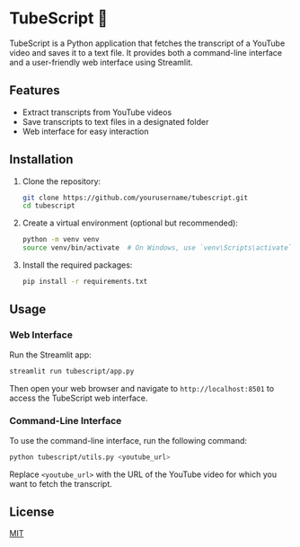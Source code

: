 # TubeScript 📝

TubeScript is a Python application that fetches the transcript of a YouTube video and saves it to a text file. It provides both a command-line interface and a user-friendly web interface using Streamlit.

## Features

- Extract transcripts from YouTube videos
- Save transcripts to text files in a designated folder
- Web interface for easy interaction

## Installation

1. Clone the repository:
   ```bash
   git clone https://github.com/yourusername/tubescript.git
   cd tubescript
   ```

2. Create a virtual environment (optional but recommended):
   ```bash
   python -m venv venv
   source venv/bin/activate  # On Windows, use `venv\Scripts\activate`
   ```

3. Install the required packages:
   ```bash
   pip install -r requirements.txt
   ```

## Usage

### Web Interface

Run the Streamlit app:

```bash
streamlit run tubescript/app.py
```

Then open your web browser and navigate to `http://localhost:8501` to access the TubeScript web interface.

### Command-Line Interface

To use the command-line interface, run the following command:

```bash
python tubescript/utils.py <youtube_url>
```

Replace `<youtube_url>` with the URL of the YouTube video for which you want to fetch the transcript.

## License

[MIT](https://choosealicense.com/licenses/mit/)